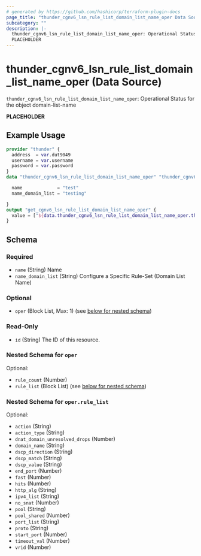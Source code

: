 ```yaml
---
# generated by https://github.com/hashicorp/terraform-plugin-docs
page_title: "thunder_cgnv6_lsn_rule_list_domain_list_name_oper Data Source - terraform-provider-thunder"
subcategory: ""
description: |-
  thunder_cgnv6_lsn_rule_list_domain_list_name_oper: Operational Status for the object domain-list-name
  PLACEHOLDER
---
```


# thunder_cgnv6_lsn_rule_list_domain_list_name_oper (Data Source)

`thunder_cgnv6_lsn_rule_list_domain_list_name_oper`: Operational Status for the object domain-list-name

__PLACEHOLDER__

## Example Usage

```terraform
provider "thunder" {
  address  = var.dut9049
  username = var.username
  password = var.password
}
data "thunder_cgnv6_lsn_rule_list_domain_list_name_oper" "thunder_cgnv6_lsn_rule_list_domain_list_name_oper" {

  name             = "test"
  name_domain_list = "testing"

}
output "get_cgnv6_lsn_rule_list_domain_list_name_oper" {
  value = ["${data.thunder_cgnv6_lsn_rule_list_domain_list_name_oper.thunder_cgnv6_lsn_rule_list_domain_list_name_oper}"]
}
```

<!-- schema generated by tfplugindocs -->
## Schema

### Required

- `name` (String) Name
- `name_domain_list` (String) Configure a Specific Rule-Set (Domain List Name)

### Optional

- `oper` (Block List, Max: 1) (see [below for nested schema](#nestedblock--oper))

### Read-Only

- `id` (String) The ID of this resource.

<a id="nestedblock--oper"></a>
### Nested Schema for `oper`

Optional:

- `rule_count` (Number)
- `rule_list` (Block List) (see [below for nested schema](#nestedblock--oper--rule_list))

<a id="nestedblock--oper--rule_list"></a>
### Nested Schema for `oper.rule_list`

Optional:

- `action` (String)
- `action_type` (String)
- `dnat_domain_unresolved_drops` (Number)
- `domain_name` (String)
- `dscp_direction` (String)
- `dscp_match` (String)
- `dscp_value` (String)
- `end_port` (Number)
- `fast` (Number)
- `hits` (Number)
- `http_alg` (String)
- `ipv4_list` (String)
- `no_snat` (Number)
- `pool` (String)
- `pool_shared` (Number)
- `port_list` (String)
- `proto` (String)
- `start_port` (Number)
- `timeout_val` (Number)
- `vrid` (Number)


